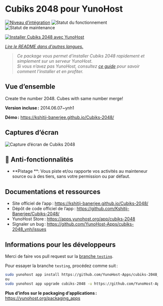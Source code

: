 <!--
Nota bene : ce README est automatiquement généré par <https://github.com/YunoHost/apps/tree/master/tools/readme_generator>
Il NE doit PAS être modifié à la main.
-->

# Cubiks 2048 pour YunoHost

[![Niveau d’intégration](https://dash.yunohost.org/integration/cubiks-2048.svg)](https://dash.yunohost.org/appci/app/cubiks-2048) ![Statut du fonctionnement](https://ci-apps.yunohost.org/ci/badges/cubiks-2048.status.svg) ![Statut de maintenance](https://ci-apps.yunohost.org/ci/badges/cubiks-2048.maintain.svg)

[![Installer Cubiks 2048 avec YunoHost](https://install-app.yunohost.org/install-with-yunohost.svg)](https://install-app.yunohost.org/?app=cubiks-2048)

*[Lire le README dans d'autres langues.](./ALL_README.md)*

> *Ce package vous permet d’installer Cubiks 2048 rapidement et simplement sur un serveur YunoHost.*  
> *Si vous n’avez pas YunoHost, consultez [ce guide](https://yunohost.org/install) pour savoir comment l’installer et en profiter.*

## Vue d’ensemble

Create the number 2048. Cubes with same number merge!

**Version incluse :** 2014.06.07~ynh1

**Démo :** <https://kshitij-banerjee.github.io/Cubiks-2048/>

## Captures d’écran

![Capture d’écran de Cubiks 2048](./doc/screenshots/Screenshot-Cubiks-2048.jpg)

## :red_circle: Anti-fonctionnalités

- **Pistage **: Vous piste et/ou rapporte vos activités au mainteneur source ou à des tiers, sans votre permission ou par défaut.

## Documentations et ressources

- Site officiel de l’app : <https://kshitij-banerjee.github.io/Cubiks-2048/>
- Dépôt de code officiel de l’app : <https://github.com/Kshitij-Banerjee/Cubiks-2048/>
- YunoHost Store : <https://apps.yunohost.org/app/cubiks-2048>
- Signaler un bug : <https://github.com/YunoHost-Apps/cubiks-2048_ynh/issues>

## Informations pour les développeurs

Merci de faire vos pull request sur la [branche `testing`](https://github.com/YunoHost-Apps/cubiks-2048_ynh/tree/testing).

Pour essayer la branche `testing`, procédez comme suit :

```bash
sudo yunohost app install https://github.com/YunoHost-Apps/cubiks-2048_ynh/tree/testing --debug
ou
sudo yunohost app upgrade cubiks-2048 -u https://github.com/YunoHost-Apps/cubiks-2048_ynh/tree/testing --debug
```

**Plus d’infos sur le packaging d’applications :** <https://yunohost.org/packaging_apps>
